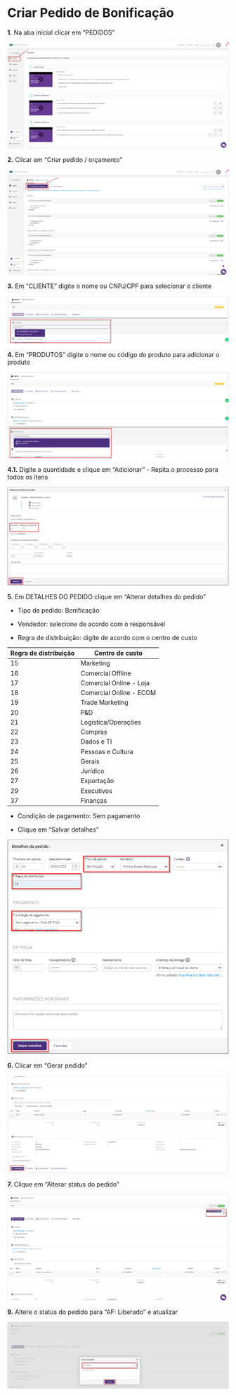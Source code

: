 # Criar Pedido de Bonificação

**1.** Na aba inicial clicar em “PEDIDOS”

![pedido 1](/assets/images/pedido_bonificacao_1.png#center)

**2.** Clicar em “Criar pedido / orçamento”

![pedido 2](/assets/images/pedido_bonificacao_2.png#center)

**3.** Em “CLIENTE” digite o nome ou CNPJ/CPF para selecionar o cliente

![pedido 3](/assets/images/pedido_bonificacao_3.png#center)

**4.** Em “PRODUTOS” digite o nome ou código do produto para adicionar o produto

![pedido 4](/assets/images/pedido_bonificacao_4.png#center)

**4.1.** Digite a quantidade e clique em “Adicionar” - Repita o processo para todos os itens

![pedido 5](/assets/images/pedido_bonificacao_5.png#center)

**5.** Em DETALHES DO PEDIDO clique em “Alterar detalhes do pedido”

- Tipo de pedido: Bonificação

- Vendedor: selecione de acordo com o responsável

- Regra de distribuição: digite de acordo com o centro de custo

|Regra de distribuição |Centro de custo|
|----------------------|---------------|
|15|Marketing|
|16|Comercial Offline|
|17|Comercial Online - Loja|
|18|Comercial Online - ECOM|
|19|Trade Marketing|
|20|P&D|
|21|Logistica/Operações|
|22|Compras|
|23|Dados e TI|
|24|Pessoas e Cultura|
|25|Gerais|
|26|Jurídico|
|27|Exportação|
|29|Executivos|
|37|Finanças|

- Condição de pagamento: Sem pagamento

- Clique em “Salvar detalhes”

![pedido 6](/assets/images/pedido_bonificacao_6.png#center)

**6.** Clicar em “Gerar pedido”

![gerar pedido boni](/assets/images/gerar_pedido_boni.png#center)

**7.** Clique em “Alterar status do pedido”

![pedido 7](/assets/images/pedido_bonificacao_7.png#center)

**9.** Altere o status do pedido para “AF: Liberado” e atualizar

![pedido 8](/assets/images/pedido_bonificacao_8.png#center)